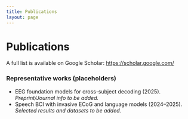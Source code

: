 ```yaml
---
title: Publications
layout: page
---
```


# Publications

A full list is available on Google Scholar: <https://scholar.google.com/>

### Representative works (placeholders)
- EEG foundation models for cross-subject decoding (2025).  
  *Preprint/Journal info to be added.*
- Speech BCI with invasive ECoG and language models (2024–2025).  
  *Selected results and datasets to be added.*
